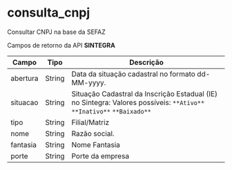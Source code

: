# consulta_cnpj
Consultar CNPJ na base da SEFAZ

<div class="card-header">Campos de retorno da API <strong>SINTEGRA</strong></div>

| Campo       | Tipo       | Descrição                                         |
|-------------|------------|---------------------------------------------------|
| abertura    | String     | Data da situação cadastral no formato dd-MM-yyyy. |
| situacao    | String     | Situação Cadastral da Inscrição Estadual (IE) no Sintegra: Valores possíveis: `**Ativo**` `**Inativo**` `**Baixado**`|
| tipo        | String     | Filial/Matriz |
| nome        | String     | Razão social. |
| fantasia    | String     | Nome Fantasia |
| porte       | String     | Porte da empresa |
